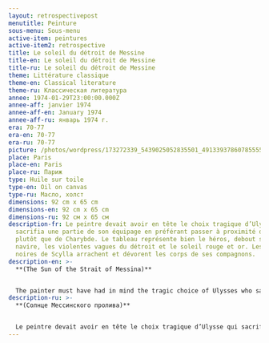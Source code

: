 ```yaml
---
layout: retrospectivepost
menutitle: Peinture
sous-menu: Sous-menu
active-item: peintures
active-item2: retrospective
title: Le soleil du détroit de Messine
title-en: Le soleil du détroit de Messine
title-ru: Le soleil du détroit de Messine
theme: Littérature classique
theme-en: Classical literature
theme-ru: Классическая литература
annee: 1974-01-29T23:00:00.000Z
annee-aff: janvier 1974
annee-aff-en: January 1974
annee-aff-ru: январь 1974 г.
era: 70-77
era-en: 70-77
era-ru: 70-77
picture: /photos/wordpress/173272339_5439025052835501_4913393786078555588_n.jpg
place: Paris
place-en: Paris
place-ru: Париж
type: Huile sur toile
type-en: Oil on canvas
type-ru: Масло, холст
dimensions: 92 cm x 65 cm
dimensions-en: 92 cm x 65 cm
dimensions-ru: 92 см x 65 см
description-fr: Le peintre devait avoir en tête le choix tragique d’Ulysse qui
  sacrifia une partie de son équipage en préférant passer à proximité de Scylla
  plutôt que de Charybde. Le tableau représente bien le héros, debout sur son
  navire, les violentes vagues du détroit et le soleil rouge et or. Les têtes
  noires de Scylla arrachent et dévorent les corps de ses compagnons.
description-en: >-
  **(The Sun of the Strait of Messina)**


  The painter must have had in mind the tragic choice of Ulysses who sacrificed part of his crew by opting to pass near Scylla rather than Charybdis. The painting represents the hero, standing on his ship, the violent waves of the strait and a red and gold sun. Scylla's black heads tear off and devour the bodies of his companions.
description-ru: >-
  **(Солнце Мессинского пролива)**


  Le peintre devait avoir en tête le choix tragique d’Ulysse qui sacrifia une partie de son équipage en préférant passer à proximité de Scylla plutôt que de Charybde. Le tableau représente bien le héros, debout sur son navire, les violentes vagues du détroit et le soleil rouge et or. Les têtes noires de Scylla arrachent et dévorent les corps de ses compagnons.
---
```

